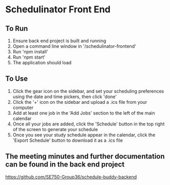 # Schedulinator Front End

## To Run
1. Ensure back end project is built and running
2. Open a command line window in '/schedulinator-frontend'
3. Run 'npm install'
4. Run 'npm start'
5. The application should load

## To Use
1. Click the gear icon on the sidebar, and set your scheduling preferences using the date and time pickers, then click 'done'
2. Click the '+' icon on the sidebar and upload a .ics file from your computer
3. Add at least one job in the 'Add Jobs' section to the left of the main calendar
4. Once all your jobs are added, click the 'Schedule' button in the top right of the screen to generate your schedule
5. Once you see your study schedule appear in the calendar, click the 'Export Schedule' button to download it as a .ics file

## The meeting minutes and further documentation can be found in the back end project
https://github.com/SE750-Group36/schedule-buddy-backend
